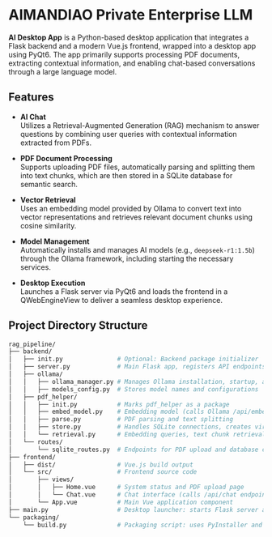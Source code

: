 # AIMANDIAO Private Enterprise LLM

**AI Desktop App** is a Python-based desktop application that integrates a Flask backend and a modern Vue.js frontend, wrapped into a desktop app using PyQt6. The app primarily supports processing PDF documents, extracting contextual information, and enabling chat-based conversations through a large language model.

## Features

- **AI Chat**  
  Utilizes a Retrieval-Augmented Generation (RAG) mechanism to answer questions by combining user queries with contextual information extracted from PDFs.

- **PDF Document Processing**  
  Supports uploading PDF files, automatically parsing and splitting them into text chunks, which are then stored in a SQLite database for semantic search.

- **Vector Retrieval**  
  Uses an embedding model provided by Ollama to convert text into vector representations and retrieves relevant document chunks using cosine similarity.

- **Model Management**  
  Automatically installs and manages AI models (e.g., `deepseek-r1:1.5b`) through the Ollama framework, including starting the necessary services.

- **Desktop Execution**  
  Launches a Flask server via PyQt6 and loads the frontend in a QWebEngineView to deliver a seamless desktop experience.

## Project Directory Structure
```bash
rag_pipeline/
├── backend/
│   ├── init.py               # Optional: Backend package initializer
│   ├── server.py             # Main Flask app, registers API endpoints (e.g., /api/chat, /health)
│   ├── ollama/
│   │   ├── ollama_manager.py # Manages Ollama installation, startup, and model pulling
│   │   ├── models_config.py  # Stores model names and configurations
│   ├── pdf_helper/
│   │   ├── init.py           # Marks pdf_helper as a package
│   │   ├── embed_model.py    # Embedding model (calls Ollama /api/embed endpoint)
│   │   ├── parse.py          # PDF parsing and text splitting
│   │   ├── store.py          # Handles SQLite connections, creates virtual tables, stores PDF chunks
│   │   └── retrieval.py      # Embedding queries, text chunk retrieval, and prompt construction
│   └── routes/
│       └── sqlite_routes.py  # Endpoints for PDF upload and database clearing (/sqlite/upload, /sqlite/clear)
├── frontend/
│   ├── dist/                 # Vue.js build output
│   └── src/                  # Frontend source code
│       ├── views/
│       │   ├── Home.vue      # System status and PDF upload page
│       │   └── Chat.vue      # Chat interface (calls /api/chat endpoint)
│       └── App.vue           # Main Vue application component
├── main.py                   # Desktop launcher: starts Flask server and loads frontend with PyQt6
└── packaging/
    └── build.py              # Packaging script: uses PyInstaller and npm to create a single-file executable
